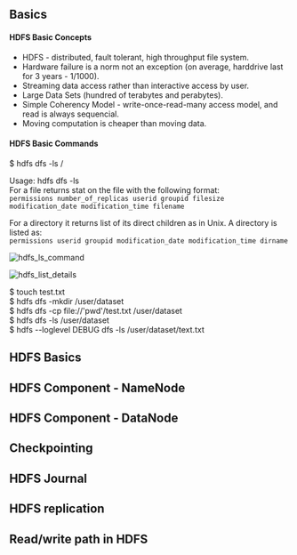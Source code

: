 ## Basics

#### HDFS Basic Concepts
- HDFS - distributed, fault tolerant, high throughput file system.
- Hardware failure is a norm not an exception (on average, harddrive last for 3 years - 1/1000).
- Streaming data access rather than interactive access by user.
- Large Data Sets (hundred of terabytes and perabytes).
- Simple Coherency Model - write-once-read-many access model, and read is always sequencial.
- Moving computation is cheaper than moving data.

#### HDFS Basic Commands
$ hdfs dfs -ls / 

Usage: hdfs dfs -ls <args> <br/>
For a file returns stat on the file with the following format: <br/>
```permissions number_of_replicas userid groupid filesize modification_date modification_time filename ```

For a directory it returns list of its direct children as in Unix. A directory is listed as: <br/>
```permissions userid groupid modification_date modification_time dirname ```

![hdfs_ls_command](https://github.com/CorrineTan/Understanding-Hadoop-with-AWS-EMR/blob/main/Image/hdfs_ls_command.png)

![hdfs_list_details](https://github.com/CorrineTan/Understanding-Hadoop-with-AWS-EMR/blob/main/Image/hdfs_list_details.png)

$ touch test.txt<br/>
$ hdfs dfs -mkdir /user/dataset<br/>
$ hdfs dfs -cp file://'pwd'/test.txt /user/dataset<br/>
$ hdfs dfs -ls /user/dataset<br/>
$ hdfs --loglevel DEBUG dfs -ls /user/dataset/text.txt<br/>

## HDFS Basics


## HDFS Component - NameNode
## HDFS Component - DataNode
## Checkpointing
## HDFS Journal
## HDFS replication
## Read/write path in HDFS


